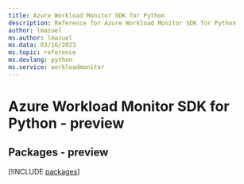 ```yaml
---
title: Azure Workload Monitor SDK for Python
description: Reference for Azure Workload Monitor SDK for Python
author: lmazuel
ms.author: lmazuel
ms.data: 03/16/2023
ms.topic: reference
ms.devlang: python
ms.service: workloadmonitor
---
```

# Azure Workload Monitor SDK for Python - preview
## Packages - preview
[!INCLUDE [packages](workload-monitor-index.md)]